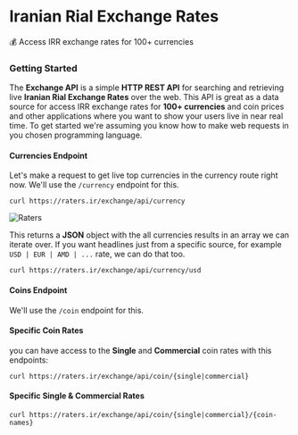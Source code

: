 # Iranian Rial Exchange Rates
:moneybag: Access IRR exchange rates for 100+ currencies

### Getting Started
The **Exchange API** is a simple **HTTP REST API** for searching and retrieving live **Iranian Rial Exchange Rates** over the web.
This API is great as a data source for access IRR exchange rates for **100+ currencies** and coin prices and other applications where you want to show your users live in near real time.
To get started we're assuming you know how to make web requests in you chosen programming language.

#### Currencies Endpoint
Let's make a request to get live top currencies in the currency route right now. We'll use the `/currency` endpoint for this.

`curl https://raters.ir/exchange/api/currency`

![Raters](https://github.com/moxart/raters/blob/master/currency-usd.png)

This returns a **JSON** object with the all currencies results in an array we can iterate over.
If you want headlines just from a specific source, for example `USD | EUR | AMD | ...` rate, we can do that too.

`curl https://raters.ir/exchange/api/currency/usd`

#### Coins Endpoint

We'll use the `/coin` endpoint for this.

#### Specific Coin Rates

you can have access to the **Single** and **Commercial** coin rates with this endpoints:

`curl https://raters.ir/exchange/api/coin/{single|commercial}`

#### Specific Single & Commercial Rates

`curl https://raters.ir/exchange/api/coin/{single|commercial}/{coin-names}`
